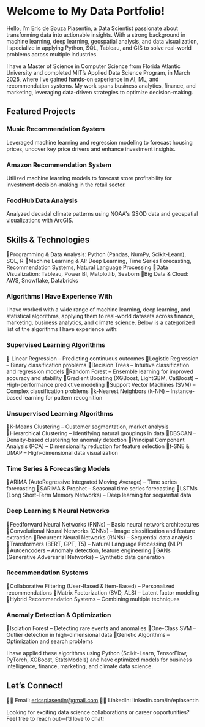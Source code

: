 # **Welcome to My Data Portfolio!**
Hello, I’m Eric de Souza Piasentin, a Data Scientist passionate about transforming data into actionable insights. With a strong background in machine learning, deep learning, geospatial analysis, and data visualization, I specialize in applying Python, SQL, Tableau, and GIS to solve real-world problems across multiple industries.

I have a Master of Science in Computer Science from Florida Atlantic University and completed MIT’s Applied Data Science Program, in March 2025, where I’ve gained hands-on experience in AI, ML, and recommendation systems. My work spans business analytics, finance, and marketing, leveraging data-driven strategies to optimize decision-making.

## **Featured Projects**

### **Music Recommendation System**
Leveraged machine learning and regression modeling to forecast housing prices, uncover key price drivers and enhance investment insights.

### **Amazon Recommendation System**
Utilized machine learning models to forecast store profitability for investment decision-making in the retail sector.

### **FoodHub Data Analysis**
Analyzed decadal climate patterns using NOAA's GSOD data and geospatial visualizations with ArcGIS.

## **Skills & Technologies**
🔹Programming & Data Analysis: Python (Pandas, NumPy, Scikit-Learn), SQL, R
🔹Machine Learning & AI: Deep Learning, Time Series Forecasting, Recommendation Systems, Natural Language Processing
🔹Data Visualization: Tableau, Power BI, Matplotlib, Seaborn
🔹Big Data & Cloud: AWS, Snowflake, Databricks

### **Algorithms I Have Experience With**
I have worked with a wide range of machine learning, deep learning, and statistical algorithms, applying them to real-world datasets across finance, marketing, business analytics, and climate science. Below is a categorized list of the algorithms I have experience with:

### **Supervised Learning Algorithms**
🔹 Linear Regression – Predicting continuous outcomes
🔹Logistic Regression – Binary classification problems
🔹Decision Trees – Intuitive classification and regression models
🔹Random Forest – Ensemble learning for improved accuracy and stability
🔹Gradient Boosting (XGBoost, LightGBM, CatBoost) – High-performance predictive modeling
🔹Support Vector Machines (SVM) – Complex classification problems
🔹k-Nearest Neighbors (k-NN) – Instance-based learning for pattern recognition

### **Unsupervised Learning Algorithms**
🔹K-Means Clustering – Customer segmentation, market analysis
🔹Hierarchical Clustering – Identifying natural groupings in data
🔹DBSCAN – Density-based clustering for anomaly detection
🔹Principal Component Analysis (PCA) – Dimensionality reduction for feature selection
🔹t-SNE & UMAP – High-dimensional data visualization

### **Time Series & Forecasting Models**
🔹ARIMA (AutoRegressive Integrated Moving Average) – Time series forecasting
🔹SARIMA & Prophet – Seasonal time series forecasting
🔹LSTMs (Long Short-Term Memory Networks) – Deep learning for sequential data

### **Deep Learning & Neural Networks**
🔹Feedforward Neural Networks (FNNs) – Basic neural network architectures
🔹Convolutional Neural Networks (CNNs) – Image classification and feature extraction
🔹Recurrent Neural Networks (RNNs) – Sequential data analysis
🔹Transformers (BERT, GPT, T5) – Natural Language Processing (NLP)
🔹Autoencoders – Anomaly detection, feature engineering
🔹GANs (Generative Adversarial Networks) – Synthetic data generation

### **Recommendation Systems**
🔹Collaborative Filtering (User-Based & Item-Based) – Personalized recommendations
🔹Matrix Factorization (SVD, ALS) – Latent factor modeling
🔹Hybrid Recommendation Systems – Combining multiple techniques

### **Anomaly Detection & Optimization**
🔹Isolation Forest – Detecting rare events and anomalies
🔹One-Class SVM – Outlier detection in high-dimensional data
🔹Genetic Algorithms – Optimization and search problems

I have applied these algorithms using Python (Scikit-Learn, TensorFlow, PyTorch, XGBoost, StatsModels) and have optimized models for business intelligence, finance, marketing, and climate data science.

## **Let’s Connect!**
🔹📧 Email: ericspiasentin@gmail.com
🔹💼 LinkedIn: linkedin.com/in/epiasentin

Looking for exciting data science collaborations or career opportunities? Feel free to reach out—I’d love to chat!
